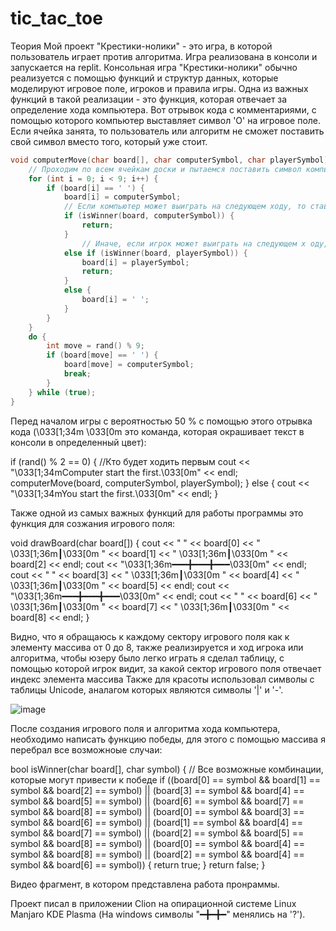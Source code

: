 # tic_tac_toe

Теория
Мой проект "Крестики-нолики" - это игра, в которой пользователь играет против алгоритма. Игра реализована в консоли и запускается на replit. 
Консольная игра "Крестики-нолики" обычно реализуется с помощью функций и структур данных, которые моделируют игровое поле, игроков и правила игры. Одна из важных функций в такой реализации - это функция, которая отвечает за определение  хода компьютера. Вот отрывок кода с комментариями, с помощью которого компьютер выставляет символ 'O' на игровое поле. Если ячейка занята, то пользователь или алгоритм не сможет поставить свой символ вместо того, который уже стоит.
```c++
void computerMove(char board[], char computerSymbol, char playerSymbol) {
    // Проходим по всем ячейкам доски и пытаемся поставить символ компьютера в каждую свободную ячейку
    for (int i = 0; i < 9; i++) {
        if (board[i] == ' ') {
            board[i] = computerSymbol;
            // Если компьютер может выиграть на следующем ходу, то ставим символ компьютера в эту ячейку и выходим из функции
            if (isWinner(board, computerSymbol)) {
                return;
            }
                // Иначе, если игрок может выиграть на следующем х оду, то ставим символ игрока в эту ячейку, чтобы предотвратить его победу, и выходим из функции
            else if (isWinner(board, playerSymbol)) {
                board[i] = playerSymbol;
                return;
            }
            else {
                board[i] = ' ';
            }
        }
    }
    do {
        int move = rand() % 9;
        if (board[move] == ' ') {
            board[move] = computerSymbol;
            break;
        }
    } while (true);
}
```
Перед началом игры с вероятностью 50 % с помощью этого отрывка кода (\033[1;34m \033[0m это команда, которая окрашивает текст в консоли в определенный цвет):

if (rand() % 2 == 0) {    //Кто будет ходить первым
    cout << "\033[1;34mComputer start the first.\033[0m" << endl;
    computerMove(board, computerSymbol, playerSymbol);
}
else {
    cout << "\033[1;34mYou start the first.\033[0m" << endl;
}

Также одной из самых важных функций для работы программы это функция для созжания игрового поля:

void drawBoard(char board[]) {
    cout << " " << board[0] << " \033[1;36m┃\033[0m " << board[1] << " \033[1;36m┃\033[0m " << board[2] << endl;
    cout << "\033[1;36m━━━╋━━━╋━━━\033[0m" << endl;
    cout << " " << board[3] << " \033[1;36m┃\033[0m " << board[4] << " \033[1;36m┃\033[0m " << board[5] << endl;
    cout << "\033[1;36m━━━╋━━━╋━━━\033[0m" << endl;
    cout << " " << board[6] << " \033[1;36m┃\033[0m " << board[7] << " \033[1;36m┃\033[0m " << board[8] << endl;
}

Видно, что я обращаюсь к каждому сектору игрового поля как к элементу массива от 0 до 8, также реализируется и ход игрока или алгоритма, чтобы юзеру было легко играть я сделал таблицу, с помощью которой игрок видит, за какой сектор игрового поля отвечает индекс элемента массива Также для красоты использовал символы с таблицы Unicode, аналагом которых являются символы '|' и '-'. 


![image](https://github.com/pro-parzi/tic_tac_toe/assets/128066686/c4fae0a8-095b-4509-a381-f0762732958a)


После создания игрового поля и алгоритма хода компьютера, необходимо написать функцию победы, для этого с помощью массива я перебрал все возможноые случаи:

bool isWinner(char board[], char symbol) {
    // Все возможные комбинации, которые могут привести к победе
    if ((board[0] == symbol && board[1] == symbol && board[2] == symbol) ||
        (board[3] == symbol && board[4] == symbol && board[5] == symbol) ||
        (board[6] == symbol && board[7] == symbol && board[8] == symbol) ||
        (board[0] == symbol && board[3] == symbol && board[6] == symbol) ||
        (board[1] == symbol && board[4] == symbol && board[7] == symbol) ||
        (board[2] == symbol && board[5] == symbol && board[8] == symbol) ||
        (board[0] == symbol && board[4] == symbol && board[8] == symbol) ||
        (board[2] == symbol && board[4] == symbol && board[6] == symbol)) {
        return true;
    }
    return false;
}

Видео фрагмент, в котором представлена работа пронраммы.


Проект писал в приложении Clion на опирационной системе Linux Manjaro KDE Plasma (На windows символы "━╋━╋━" менялись на '?').


